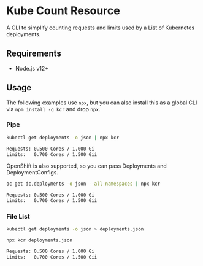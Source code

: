 # Kube Count Resource

A CLI to simplify counting requests and limits used by a List of Kubernetes
deployments.

## Requirements

* Node.js v12+

## Usage

The following examples use `npx`, but you can also install this as a global
CLI via `npm install -g kcr` and drop `npx`.

### Pipe

```bash
kubectl get deployments -o json | npx kcr

Requests: 0.500 Cores / 1.000 Gi
Limits:   0.700 Cores / 1.500 Gii
```

OpenShift is also supported, so you can pass Deployments and DeploymentConfigs.

```bash
oc get dc,deployments -o json --all-namespaces | npx kcr

Requests: 0.500 Cores / 1.000 Gi
Limits:   0.700 Cores / 1.500 Gii
```

### File List

```bash
kubectl get deployments -o json > deployments.json

npx kcr deployments.json

Requests: 0.500 Cores / 1.000 Gi
Limits:   0.700 Cores / 1.500 Gii
```
